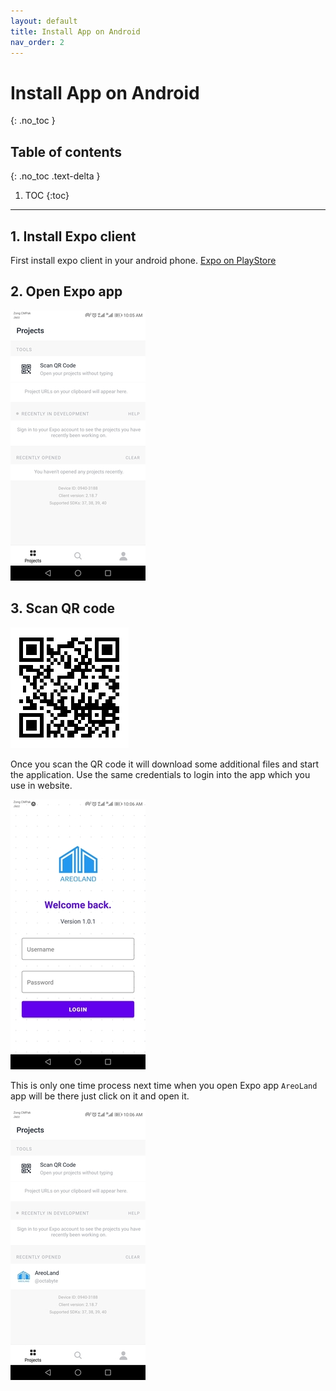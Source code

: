 ```yaml
---
layout: default
title: Install App on Android
nav_order: 2
---
```


# Install App on Android
{: .no_toc }

## Table of contents
{: .no_toc .text-delta }

1. TOC
{:toc}

---

## 1. Install Expo client

First install expo client in your android phone. [Expo on PlayStore](https://play.google.com/store/apps/details?id=host.exp.exponent)

## 2. Open Expo app

![Android expo app](/images/android_sh1.jpg)

## 3. Scan QR code

![AreoLand App QR code](/images/app_qr.png)

Once you scan the QR code it will download some additional files and start the application. 
Use the same credentials to login into the app which you use in website. 

![AreoLand android app](/images/android_sh2.jpg)

This is only one time process next time when you open Expo app `AreoLand` app will be there
just click on it and open it. 

![AreoLand in Expo](/images/android_sh3.jpg)